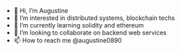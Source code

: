 - 👋 Hi, I’m Augustine
- 👀 I’m interested in distributed systems, blockchain techs
- 🌱 I’m currently learning solidity and ethereum
- 💞️ I’m looking to collaborate on backend web services
- 📫 How to reach me @augustine0890

<!---
augustine0890/augustine0890 is a ✨ special ✨ repository because its `README.md` (this file) appears on your GitHub profile.
You can click the Preview link to take a look at your changes.
--->
